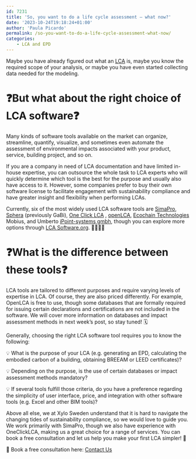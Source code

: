 ```yaml
---
id: 7231
title: 'So, you want to do a life cycle assessment – what now?'
date: '2023-10-24T19:18:24+01:00'
author: 'Paula Picardo'
permalink: /so-you-want-to-do-a-life-cycle-assessment-what-now/
categories:
    - LCA and EPD
---
```


Maybe you have already figured out what an [LCA](/lca-epd/) is, maybe you know the required scope of your analysis, or maybe you have even started collecting data needed for the modeling.   
   
# ❓But what about the right choice of LCA software❓

Many kinds of software tools available on the market can organize, streamline, quantify, visualize, and sometimes even automate the assessment of environmental impacts associated with your product, service, building project, and so on.   
   
If you are a company in need of LCA documentation and have limited in-house expertise, you can outsource the whole task to LCA experts who will quickly determine which tool is the best for the purpose and usually also have access to it. However, some companies prefer to buy their own software license to facilitate engagement with sustainability compliance and have greater insight and flexibility when performing LCAs.   
   
Currently, six of the most widely used LCA software tools are [SimaPro](https://www.linkedin.com/company/simapro-software/), [Sphera](https://www.linkedin.com/company/sphera/) (previously GaBi), [One Click LCA](https://www.linkedin.com/company/one-click-lca/) , [openLCA](https://www.linkedin.com/company/openlca/), [Ecochain Technologies](https://www.linkedin.com/company/ecochain-technologies-bv/) Mobius, and Umberto [iPoint-systems gmbh](https://www.linkedin.com/company/ipoint-systems-gmbh/), though you can explore more options through [LCA Software.org](https://www.linkedin.com/company/lca-software-org/). 🧑‍💻👩‍💻   
   
# ❓What is the difference between these tools❓   
LCA tools are tailored to different purposes and require varying levels of expertise in LCA. Of course, they are also priced differently. For example, OpenLCA is free to use, though some databases that are formally required for issuing certain declarations and certifications are not included in the software. We will cover more information on databases and impact assessment methods in next week’s post, so stay tuned! 🗓️   
   
Generally, choosing the right LCA software tool requires you to know the following:

💡 What is the purpose of your LCA (e.g. generating an EPD, calculating the embodied carbon of a building, obtaining BREEAM or LEED certificates)?

💡 Depending on the purpose, is the use of certain databases or impact assessment methods mandatory?

💡 If several tools fulfill those criteria, do you have a preference regarding the simplicity of user interface, price, and integration with other software tools (e.g. Excel and other BIM tools)?   
   
Above all else, we at Xylo Sweden understand that it is hard to navigate the changing tides of sustainability compliance, so we would love to guide you. We work primarily with SimaPro, though we also have experience with OneClickLCA, making us a great choice for a range of services. You can book a free consultation and let us help you make your first LCA simpler! 🌟

🧰 Book a free consultation here: [Contact Us](/contact-us/)